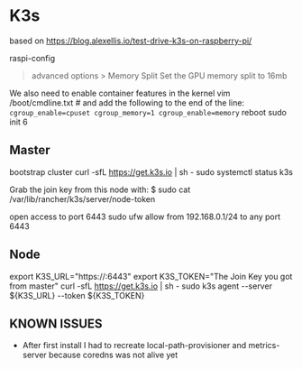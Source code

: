 # K3s
 based on https://blog.alexellis.io/test-drive-k3s-on-raspberry-pi/

raspi-config
> advanced options > Memory Split
Set the GPU memory split to 16mb 

We also need to enable container features in the kernel
vim /boot/cmdline.txt # and add the following to the end of the line:
``` cgroup_enable=cpuset cgroup_memory=1 cgroup_enable=memory```
reboot
sudo init 6

## Master
bootstrap cluster
curl -sfL https://get.k3s.io | sh -
sudo systemctl status k3s

Grab the join key from this node with:
$ sudo cat /var/lib/rancher/k3s/server/node-token

open access to port 6443
sudo ufw allow from 192.168.0.1/24 to any port 6443

## Node
export K3S_URL="https://<hostname of master>:6443"
export K3S_TOKEN="The Join Key you got from master"
curl -sfL https://get.k3s.io | sh -
sudo k3s agent --server ${K3S_URL} --token ${K3S_TOKEN}


## KNOWN ISSUES
- After first install I had to recreate local-path-provisioner and metrics-server because coredns was not alive yet


